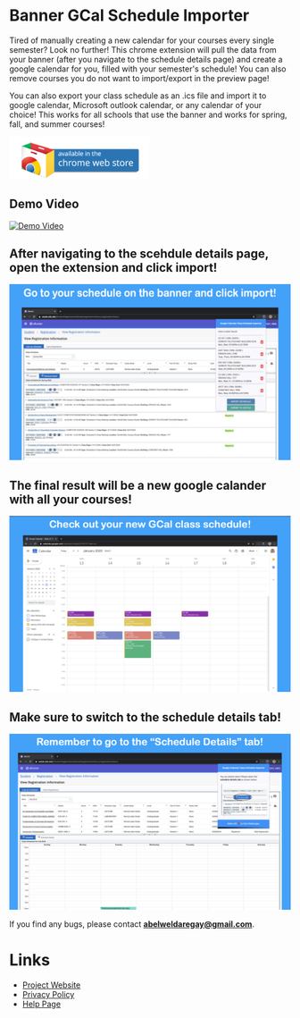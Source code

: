 # Banner GCal Schedule Importer

Tired of manually creating a new calendar for your courses every single semester? Look no further! This chrome extension will pull the data from your banner (after you navigate to the schedule details page) and create a google calendar for you, filled with your semester's schedule! You can also remove courses you do not want to import/export in the preview page!

You can also export your class schedule as an .ics file and import it to google calendar, Microsoft outlook calendar, or any calendar of your choice! This works for all schools that use the banner and works for spring, fall, and summer courses!

[<img src="available-chrome-web-button.png" width="250">](https://chrome.google.com/webstore/detail/banner-gcal-schedule-impo/kecmgaogpplcgaldfeadlohpihlefcaj)

## Demo Video
[![Demo Video](https://img.youtube.com/vi/Sz8kGmeJ-m4/0.jpg)](https://www.youtube.com/watch?v=Sz8kGmeJ-m4)

## After navigating to the scehdule details page, open the extension and click import!

  <img src="./screenshots/import-preview.png">

## The final result will be a new google calander with all your courses!

  <img src="./screenshots/final-result.png">

## Make sure to switch to the schedule details tab!

  <img src="./screenshots/navigate-to-details.png">

If you find any bugs, please contact <b>abelweldaregay@gmail.com</b>.

# Links
- [Project Website](https://abelweldaregay.github.io/Banner-GCal-Schedule-Importer/)
- [Privacy Policy](https://abelweldaregay.github.io/Banner-GCal-Schedule-Importer/privacy.html)
- [Help Page](https://abelweldaregay.github.io/Banner-GCal-Schedule-Importer/help)

